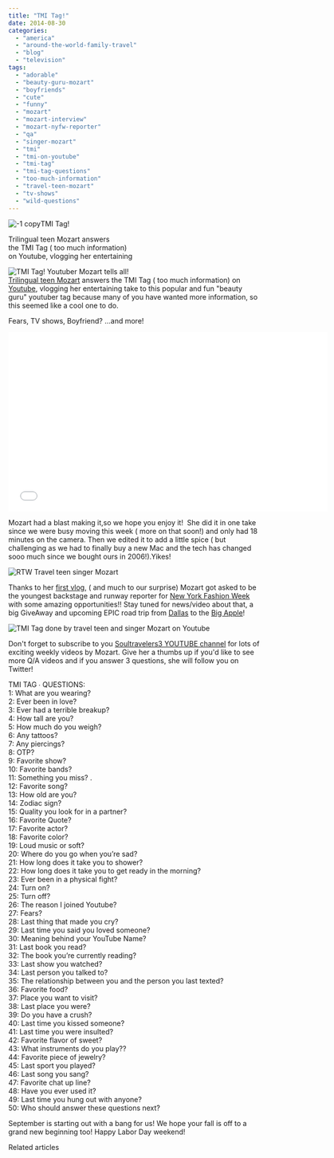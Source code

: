 ```yaml
---
title: "TMI Tag!"
date: 2014-08-30
categories: 
  - "america"
  - "around-the-world-family-travel"
  - "blog"
  - "television"
tags: 
  - "adorable"
  - "beauty-guru-mozart"
  - "boyfriends"
  - "cute"
  - "funny"
  - "mozart"
  - "mozart-interview"
  - "mozart-nyfw-reporter"
  - "qa"
  - "singer-mozart"
  - "tmi"
  - "tmi-on-youtube"
  - "tmi-tag"
  - "tmi-tag-questions"
  - "too-much-information"
  - "travel-teen-mozart"
  - "tv-shows"
  - "wild-questions"
---
```


![-1 copy](https://pub-ac94b3f306b24c0dba4238943c97f2e1.r2.dev/6a00e5502a9507883301b8d0602e61970c.jpg)TMI Tag!

Trilingual teen Mozart answers  
the TMI Tag ( too much information)  
on Youtube, vlogging her entertaining

<!--more-->

![TMI Tag! Youtuber Mozart tells all!](https://pub-ac94b3f306b24c0dba4238943c97f2e1.r2.dev/6a00e5502a9507883301b7c6d64c26970b.png)  
[Trilingual teen Mozart](https://pub-ac94b3f306b24c0dba4238943c97f2e1.r2.dev/2013/12/trilingual-mozart-travel-kid-expert-speaks-at-gec-about-world-education.html#more "trilingual teen Mozart public speaker") answers the TMI Tag ( too much information) on [Youtube](http://www.youtube.com/user/soultravelers3 "youtube soultravelers3"), vlogging her entertaining take to this popular and fun "beauty guru" youtuber tag because many of you have wanted more information, so this seemed like a cool one to do.  
  
Fears, TV shows, Boyfriend? ...and more!  
  

<iframe allowfullscreen frameborder="0" height="360" src="//www.youtube.com/embed/VdrHlaAF5wQ?list=UUcMwuQFsEJfOct29ZTa0v8w" width="640"></iframe>

  
  
Mozart had a blast making it,so we hope you enjoy it!  She did it in one take since we were busy moving this week ( more on that soon!) and only had 18 minutes on the camera. Then we edited it to add a little spice ( but challenging as we had to finally buy a new Mac and the tech has changed sooo much since we bought ours in 2006!).Yikes!  
  
![RTW Travel teen singer Mozart](https://pub-ac94b3f306b24c0dba4238943c97f2e1.r2.dev/6a00e5502a9507883301b7c6d64c35970b.png)  
  
  
Thanks to her [first vlog](http://www.youtube.com/watch?v=un95ND8Uasc "Mozart's first Vlog about Shopping in Mandarin in China"), ( and much to our surprise) Mozart got asked to be the youngest backstage and runway reporter for [New York Fashion Week](http://www.newyorkfashionweek.buzz/ "New York Fashion Week with Mozart as youngest reporter") with some amazing opportunities!! Stay tuned for news/video about that, a big GiveAway and upcoming EPIC road trip from [Dallas](https://pub-ac94b3f306b24c0dba4238943c97f2e1.r2.dev/2014/02/dallas-luxury-resort-arriving-to-big-d-in-style.html "dallas travel") to the [Big Apple](https://pub-ac94b3f306b24c0dba4238943c97f2e1.r2.dev/2009/09/family-travel-photo-nyc-usa-metropolitan-museum-of-art-egyptian.html "NYC travel")!  
  
![TMI Tag done by travel teen and singer Mozart on Youtube](https://pub-ac94b3f306b24c0dba4238943c97f2e1.r2.dev/6a00e5502a9507883301b7c6d64c3b970b.png)  
  
Don't forget to subscribe to you [Soultravelers3 YOUTUBE channel](http://www.youtube.com/user/soultravelers3 "soultravelers3 youtube channel") for lots of exciting weekly videos by Mozart. Give her a thumbs up if you'd like to see more Q/A videos and if you answer 3 questions, she will follow you on Twitter!  
  
  
TMI TAG ∙ QUESTIONS:  
1: What are you wearing?  
2: Ever been in love?  
3: Ever had a terrible breakup?  
4: How tall are you?  
5: How much do you weigh?  
6: Any tattoos?  
7: Any piercings?  
8: OTP?  
9: Favorite show?  
10: Favorite bands?  
11: Something you miss? .  
12: Favorite song?  
13: How old are you?  
14: Zodiac sign?  
15: Quality you look for in a partner?  
16: Favorite Quote?  
17: Favorite actor?  
18: Favorite color?  
19: Loud music or soft?  
20: Where do you go when you’re sad?  
21: How long does it take you to shower?  
22: How long does it take you to get ready in the morning?  
23: Ever been in a physical fight?  
24: Turn on?  
25: Turn off?  
26: The reason I joined Youtube?  
27: Fears?  
28: Last thing that made you cry?  
29: Last time you said you loved someone?  
30: Meaning behind your YouTube Name?  
31: Last book you read?  
32: The book you’re currently reading?  
33: Last show you watched?  
34: Last person you talked to?  
35: The relationship between you and the person you last texted?  
36: Favorite food?  
37: Place you want to visit?  
38: Last place you were?  
39: Do you have a crush?  
40: Last time you kissed someone?  
41: Last time you were insulted?  
42: Favorite flavor of sweet?  
43: What instruments do you play??  
44: Favorite piece of jewelry?  
45: Last sport you played?  
46: Last song you sang?  
47: Favorite chat up line?  
48: Have you ever used it?  
49: Last time you hung out with anyone?  
50: Who should answer these questions next?  
  
September is starting out with a bang for us! We hope your fall is off to a grand new beginning too! Happy Labor Day weekend!

Related articles

